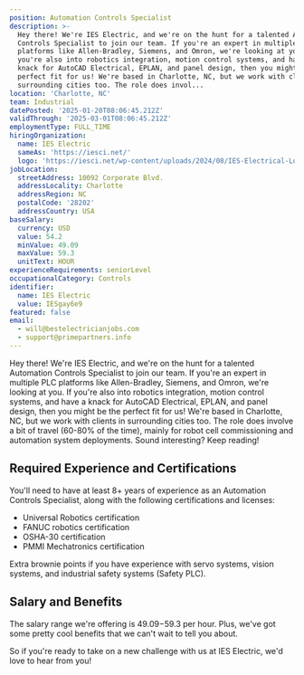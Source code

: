 ```yaml
---
position: Automation Controls Specialist
description: >-
  Hey there! We're IES Electric, and we're on the hunt for a talented Automation
  Controls Specialist to join our team. If you're an expert in multiple PLC
  platforms like Allen-Bradley, Siemens, and Omron, we're looking at you. If
  you're also into robotics integration, motion control systems, and have a
  knack for AutoCAD Electrical, EPLAN, and panel design, then you might be the
  perfect fit for us! We're based in Charlotte, NC, but we work with clients in
  surrounding cities too. The role does invol...
location: 'Charlotte, NC'
team: Industrial
datePosted: '2025-01-20T08:06:45.212Z'
validThrough: '2025-03-01T08:06:45.212Z'
employmentType: FULL_TIME
hiringOrganization:
  name: IES Electric
  sameAs: 'https://iesci.net/'
  logo: 'https://iesci.net/wp-content/uploads/2024/08/IES-Electrical-Logo-color.png'
jobLocation:
  streetAddress: 10092 Corporate Blvd.
  addressLocality: Charlotte
  addressRegion: NC
  postalCode: '28202'
  addressCountry: USA
baseSalary:
  currency: USD
  value: 54.2
  minValue: 49.09
  maxValue: 59.3
  unitText: HOUR
experienceRequirements: seniorLevel
occupationalCategory: Controls
identifier:
  name: IES Electric
  value: IESgay6e9
featured: false
email:
  - will@bestelectricianjobs.com
  - support@primepartners.info
---
```




Hey there! We're IES Electric, and we're on the hunt for a talented Automation Controls Specialist to join our team. If you're an expert in multiple PLC platforms like Allen-Bradley, Siemens, and Omron, we're looking at you. If you're also into robotics integration, motion control systems, and have a knack for AutoCAD Electrical, EPLAN, and panel design, then you might be the perfect fit for us! We're based in Charlotte, NC, but we work with clients in surrounding cities too. The role does involve a bit of travel (60-80% of the time), mainly for robot cell commissioning and automation system deployments. Sound interesting? Keep reading!

## Required Experience and Certifications

You'll need to have at least 8+ years of experience as an Automation Controls Specialist, along with the following certifications and licenses:

- Universal Robotics certification
- FANUC robotics certification
- OSHA-30 certification
- PMMI Mechatronics certification

Extra brownie points if you have experience with servo systems, vision systems, and industrial safety systems (Safety PLC).

## Salary and Benefits

The salary range we're offering is $49.09-$59.3 per hour. Plus, we've got some pretty cool benefits that we can't wait to tell you about.

So if you're ready to take on a new challenge with us at IES Electric, we'd love to hear from you!

